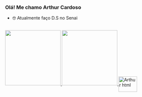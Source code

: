 ### Olá! Me chamo Arthur Cardoso



- 🤓 Atualmente faço D.S no Senai

<div style="display:flex: inline_block"><br>
  <a href="https://github.com/y-Arthur">
  <img height="180em" src="https://github-readme-stats.vercel.app/api?username=y-Arthur&show_icons=false&theme=radical&include_all_commits=true&count_private=true"/>
   <img height="180em" src="https://github-readme-stats.vercel.app/api/top-langs/?username=y-Arthur&layout=compact&langs_count=7&theme=radical"/>
  <img align="center" alt="Arthur html" height="50rem" width="60rem" src= https://img.shields.io/badge/HTML-239120?style=for-the-badge&logo=html5&logoColor=white>
</div>
